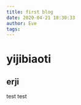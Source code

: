 ```yaml
---
title: first blog
date: 2020-04-21 18:30:33
author: Eve
tags:
---
```


# yijibiaoti
## erji
test test